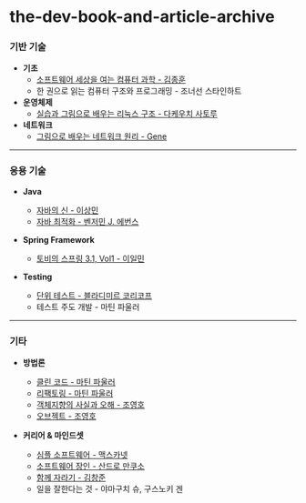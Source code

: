 # the-dev-book-and-article-archive


### 기반 기술
- **기초**
	- [소프트웨어 세상을 여는 컴퓨터 과학 - 김종훈](https://github.com/leeho1110/computer-science-opens-the-world-of-software)
	- 한 권으로 읽는 컴퓨터 구조와 프로그래밍 - 조너선 스타인하트
- **운영체제**
	- [실습과 그림으로 배우는 리눅스 구조 - 다케우치 사토루](https://github.com/leeho1110/learn-linux-structure-by-illustration-and-kata)
- **네트워크**
	- [그림으로 배우는 네트워크 원리 - Gene](https://github.com/leeho1110/learn-how-to-network-works-by-illustration)

---

### 응용 기술

- **Java**
	- [자바의 신 - 이상민](https://github.com/leeho1110/godofjava)
	- [자바 최적화 - 벤저민 J. 에번스](https://github.com/leeho1110/optimizing-Java)
- **Spring Framework**
	- [토비의 스프링 3.1, Vol1 - 이일민](https://github.com/leeho1110/tobys-spring-3.1-vol1)

- **Testing**
	- [단위 테스트 - 블라디미르 코리코프](https://github.com/leeho1110/unit-test)
	- 테스트 주도 개발 - 마틴 파울러
---

### 기타

- **방법론**
	- [클린 코드 - 마틴 파울러](https://github.com/leeho1110/clean-code)
	- [리팩토링 - 마틴 파울러](https://github.com/leeho1110/refactoring)
	- [객체지향의 사실과 오해 - 조영호](https://github.com/leeho1110/the-essense-of-object-orientation)
	- [오브젝트 - 조영호](https://github.com/leeho1110/object)

- **커리어 & 마인드셋**
	- [심플 소프트웨어 - 맥스카넷](https://github.com/leeho1110/simple-software)
	- [소프트웨어 장인 - 산드로 만쿠소](https://github.com/leeho1110/the-software-craftsman)
	- [함께 자라기 - 김창준](https://github.com/leeho1110/growing-up-together)
	- 일을 잘한다는 것 - 야마구치 슈, 구스노키 겐
